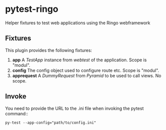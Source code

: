 # pytest-ringo
Helper fixtures to test web applications using the Ringo webframework

## Fixtures
This plugin provides the following fixtures:

1. **app** A *TestApp* instance from *webtest* of the application. Scope is "modul".
1. **config** The config object used to configure route etc. Scope is "modul".
1. **apprequest** A *DummyRequest* from *Pyramid* to be used to call views. No scope.

## Invoke
You need to provide the URL to the .ini file when invoking the pytest command::

    py-test --app-config="path/to/config.ini"

